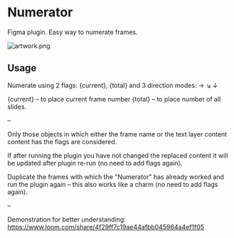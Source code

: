 # Numerator

Figma plugin. Easy way to numerate frames.

![artwork.png](https://i.imgur.com/uxYVAoR.png)

## Usage
Numerate using 2 flags: {current}, {total} and 3 direction modes: → ↘ ↓

{current} – to place current frame number
{total} – to place number of all slides.

–

Only those objects in which either the frame name or the text layer content content has the flags are considered.

If after running the plugin you have not changed the replaced content it will be updated after plugin re-run (no need to add flags again).

Duplicate the frames with which the "Numerator" has already worked and run the plugin again – this also works like a charm (no need to add flags again).

–

Demonstration for better understanding: https://www.loom.com/share/4f29ff7c19ae44afbb045964a4ef1f05
